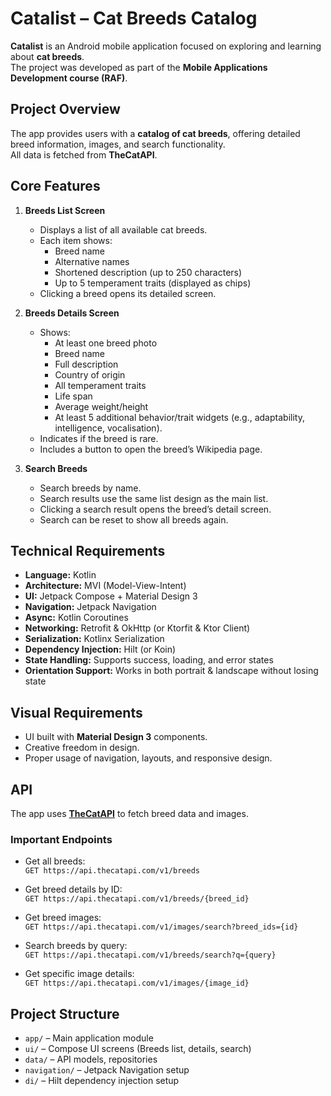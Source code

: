# Catalist – Cat Breeds Catalog  

**Catalist** is an Android mobile application focused on exploring and learning about **cat breeds**.  
The project was developed as part of the **Mobile Applications Development course (RAF)**.  



## Project Overview  

The app provides users with a **catalog of cat breeds**, offering detailed breed information, images, and search functionality.  
All data is fetched from **TheCatAPI**.  



## Core Features  

1. **Breeds List Screen**  
   - Displays a list of all available cat breeds.  
   - Each item shows:  
     - Breed name  
     - Alternative names  
     - Shortened description (up to 250 characters)  
     - Up to 5 temperament traits (displayed as chips)  
   - Clicking a breed opens its detailed screen.  

2. **Breeds Details Screen**  
   - Shows:  
     - At least one breed photo  
     - Breed name  
     - Full description  
     - Country of origin  
     - All temperament traits  
     - Life span  
     - Average weight/height  
     - At least 5 additional behavior/trait widgets (e.g., adaptability, intelligence, vocalisation).  
   - Indicates if the breed is rare.  
   - Includes a button to open the breed’s Wikipedia page.  

3. **Search Breeds**  
   - Search breeds by name.  
   - Search results use the same list design as the main list.  
   - Clicking a search result opens the breed’s detail screen.  
   - Search can be reset to show all breeds again.  



## Technical Requirements  

- **Language:** Kotlin  
- **Architecture:** MVI (Model-View-Intent)  
- **UI:** Jetpack Compose + Material Design 3  
- **Navigation:** Jetpack Navigation  
- **Async:** Kotlin Coroutines  
- **Networking:** Retrofit & OkHttp (or Ktorfit & Ktor Client)  
- **Serialization:** Kotlinx Serialization  
- **Dependency Injection:** Hilt (or Koin)  
- **State Handling:** Supports success, loading, and error states  
- **Orientation Support:** Works in both portrait & landscape without losing state  



## Visual Requirements  

- UI built with **Material Design 3** components.  
- Creative freedom in design.  
- Proper usage of navigation, layouts, and responsive design.  



## API  

The app uses **[TheCatAPI](https://thecatapi.com/)** to fetch breed data and images.  

### Important Endpoints  
- Get all breeds:  
  `GET https://api.thecatapi.com/v1/breeds`  

- Get breed details by ID:  
  `GET https://api.thecatapi.com/v1/breeds/{breed_id}`  

- Get breed images:  
  `GET https://api.thecatapi.com/v1/images/search?breed_ids={id}`  

- Search breeds by query:  
  `GET https://api.thecatapi.com/v1/breeds/search?q={query}`  

- Get specific image details:  
  `GET https://api.thecatapi.com/v1/images/{image_id}`  



## Project Structure  

- `app/` – Main application module  
- `ui/` – Compose UI screens (Breeds list, details, search)  
- `data/` – API models, repositories  
- `navigation/` – Jetpack Navigation setup  
- `di/` – Hilt dependency injection setup
